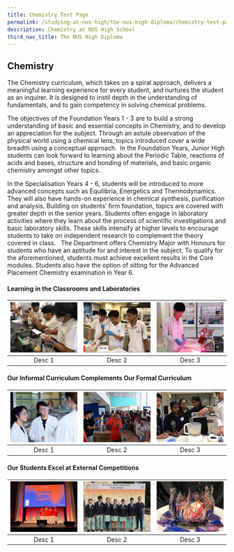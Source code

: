 ```yaml
---
title: Chemistry Test Page
permalink: /studying-at-nus-high/the-nus-high-diploma/chemistry-test-page/
description: Chemistry at NUS High School
third_nav_title: The NUS High Diploma
---
```

## Chemistry

The Chemistry curriculum, which takes on a spiral approach, delivers a meaningful learning experience for every student, and nurtures the student as an inquirer. It is designed to instil depth in the understanding of fundamentals, and to gain competency in solving chemical problems.    

The objectives of the Foundation Years 1 - 3 are to build a strong understanding of basic and essential concepts in Chemistry, and to develop an appreciation for the subject. Through an astute observation of the physical world using a chemical lens, topics introduced cover a wide breadth using a conceptual approach.  In the Foundation Years, Junior High students can look forward to learning about the Periodic Table, reactions of acids and bases, structure and bonding of materials, and basic organic chemistry amongst other topics.  

In the Specialisation Years 4 - 6, students will be introduced to more advanced concepts such as Equilibria, Energetics and Thermodynamics. They will also have hands-on experience in chemical synthesis, purification and analysis. Building on students’ firm foundation, topics are covered with greater depth in the senior years. Students often engage in laboratory activities where they learn about the process of scientific investigations and basic laboratory skills. These skills intensify at higher levels to encourage students to take on independent research to complement the theory covered in class.   The Department offers Chemistry Major with Honours for students who have an aptitude for and interest in the subject. To qualify for the aforementioned, students must achieve excellent results in the Core modules. Students also have the option of sitting for the Advanced Placement Chemistry examination in Year 6.

#### Learning in the Classrooms and Laboratories

<table>
	<thead>
		<tr>
			<th style="align: center">
				<img src="/images/Chemistry/Picture 1.jpg" style="width:500px" >
			</th>
			<th style="align: center">
				<img src="/images/Chemistry/Picture 2.jpg" style="width:500px" >
			</th>
			<th style="align: center">
				<img src="/images/Chemistry/Picture 3.jpg" style=" width:500px;">
			</th>
		</tr>
	</thead>
	<tbody>
		<tr>
			<td style="text-align:center" > Desc 1 </td>
			<td style="text-align:center" > Desc 2 </td>
			<td style="text-align:center"> Desc 3 </td>
		</tr>
	</tbody>
</table>


#### Our Informal Curriculum Complements Our Formal Curriculum

<table>
	<thead>
		<tr>
			<th style="align: center">
				<img src="/images/Chemistry/Picture 4.jpg" style="width:500px" >
			</th>
			<th style="align: center">
				<img src="/images/Chemistry/Picture 5.jpg" style="width:500px" >
			</th>
			<th style="align: center">
				<img src="/images/Chemistry/Picture 6.jpg" style=" width:500px;">
			</th>
		</tr>
	</thead>
	<tbody>
		<tr>
			<td style="text-align:center" > Desc 1 </td>
			<td style="text-align:center" > Desc 2 </td>
			<td style="text-align:center"> Desc 3 </td>
		</tr>
	</tbody>
</table>

#### Our Students Excel at External Competitions

<table>
	<thead>
		<tr>
			<th style="align: center">
				<img src="/images/Chemistry/Picture 7.jpg" style="width:500px" >
			</th>
			<th style="align: center">
				<img src="/images/Chemistry/Picture 8.jpg" style="width:500px" >
			</th>
			<th style="align: center">
				<img src="/images/Chemistry/Picture 9.jpg" style=" width:500px;">
			</th>
		</tr>
	</thead>
	<tbody>
		<tr>
			<td style="text-align:center" > Desc 1 </td>
			<td style="text-align:center" > Desc 2 </td>
			<td style="text-align:center"> Desc 3 </td>
		</tr>
	</tbody>
</table>